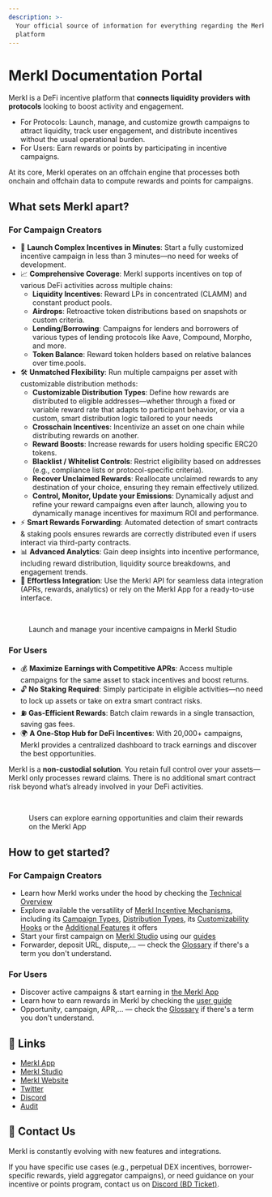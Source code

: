 ```yaml
---
description: >-
  Your official source of information for everything regarding the Merkl
  platform
---
```


# Merkl Documentation Portal

Merkl is a DeFi incentive platform that **connects liquidity providers with protocols** looking to boost activity and engagement.

* For Protocols: Launch, manage, and customize growth campaigns to attract liquidity, track user engagement, and distribute incentives without the usual operational burden.
* For Users: Earn rewards or points by participating in incentive campaigns.

At its core, Merkl operates on an offchain engine that processes both onchain and offchain data to compute rewards and points for campaigns.

## What sets Merkl apart?

### For Campaign Creators

* 🚀 **Launch Complex Incentives in Minutes**: Start a fully customized incentive campaign in less than 3 minutes—no need for weeks of development.
* 📈 **Comprehensive Coverage**: Merkl supports incentives on top of various DeFi activities across multiple chains:
  * **Liquidity Incentives**: Reward LPs in concentrated (CLAMM) and constant product pools.
  * **Airdrops**: Retroactive token distributions based on snapshots or custom criteria.
  * **Lending/Borrowing**: Campaigns for lenders and borrowers of various types of lending protocols like Aave, Compound, Morpho, and more.
  * **Token Balance**: Reward token holders based on relative balances over time.pools.
* 🛠 **Unmatched Flexibility**: Run multiple campaigns per asset with customizable distribution methods:
  * **Customizable Distribution Types**: Define how rewards are distributed to eligible addresses—whether through a fixed or variable reward rate that adapts to participant behavior, or via a custom, smart distribution logic tailored to your needs
  * **Crosschain Incentives**: Incentivize an asset on one chain while distributing rewards on another.
  * **Reward Boosts**: Increase rewards for users holding specific ERC20 tokens.
  * **Blacklist / Whitelist Controls**: Restrict eligibility based on addresses (e.g., compliance lists or protocol-specific criteria).
  * **Recover Unclaimed Rewards**: Reallocate unclaimed rewards to any destination of your choice, ensuring they remain effectively utilized.
  * **Control, Monitor, Update your Emissions**: Dynamically adjust and refine your reward campaigns even after launch, allowing you to dynamically manage incentives for maximum ROI and performance.
* ⚡ **Smart Rewards Forwarding**: Automated detection of smart contracts & staking pools ensures rewards are correctly distributed even if users interact via third-party contracts.
* 📊 **Advanced Analytics**: Gain deep insights into incentive performance, including reward distribution, liquidity source breakdowns, and engagement trends.
* 🔌 **Effortless Integration**: Use the Merkl API for seamless data integration (APRs, rewards, analytics) or rely on the Merkl App for a ready-to-use interface.

<figure><img src=".gitbook/assets/Capture d’écran 2025-06-10 à 12.56.11 1.png" alt=""><figcaption><p>Launch and manage your incentive campaigns in Merkl Studio</p></figcaption></figure>

### For Users

* 💰 **Maximize Earnings with Competitive APRs**: Access multiple campaigns for the same asset to stack incentives and boost returns.
* 🔓 **No Staking Required**: Simply participate in eligible activities—no need to lock up assets or take on extra smart contract risks.
* ⛽ **Gas-Efficient Rewards**: Batch claim rewards in a single transaction, saving gas fees.
* 🌍 **A One-Stop Hub for DeFi Incentives**: With 20,000+ campaigns, Merkl provides a centralized dashboard to track earnings and discover the best opportunities.

Merkl is a **non-custodial solution**. You retain full control over your assets—Merkl only processes reward claims. There is no additional smart contract risk beyond what’s already involved in your DeFi activities.

<figure><img src=".gitbook/assets/Capture d’écran 2025-06-10 à 11.47.52 1.png" alt=""><figcaption><p>Users can explore earning opportunities and claim their rewards on the Merkl App</p></figcaption></figure>

## How to get started?

### For Campaign Creators

* Learn how Merkl works under the hood by checking the [Technical Overview](merkl-mechanisms/technical-overview.md)
* Explore available the versatility of [Merkl Incentive Mechanisms](merkl-mechanisms/incentive-mechanisms.md), including its [Campaign Types](merkl-mechanisms/campaign-types/), [Distribution Types](merkl-mechanisms/distributions.md), its [Customizability Hooks](merkl-mechanisms/customization-options.md) or the [Additional Features](merkl-mechanisms/features.md) it offers
* Start your first campaign on [Merkl Studio](https://studio.merkl.xyz/) using our [guides](distribute-with-merkl/create-a-campaign.md)
* Forwarder, deposit URL, dispute,... — check the [Glossary](merkl-mechanisms/glossary.md) if there's a term you don't understand.

### For Users

* Discover active campaigns & start earning in [the Merkl App](https://app.merkl.xyz/)
* Learn how to earn rewards in Merkl by checking the [user guide](earn-with-merkl/earning-with-merkl.md)
* Opportunity, campaign, APR,... — check the [Glossary](merkl-mechanisms/glossary.md) if there's a term you don't understand.

## 🔗 Links

* [Merkl App](https://app.merkl.xyz/)
* [Merkl Studio](https://studio.merkl.xyz/)
* [Merkl Website](https://merkl.xyz/)
* [Twitter](https://x.com/merkl_xyz)
* [Discord](https://discord.com/invite/Gs8MUrUVP3)
* [Audit](https://code4rena.com/reports/2023-06-angle)

## 📩 Contact Us

Merkl is constantly evolving with new features and integrations.

If you have specific use cases (e.g., perpetual DEX incentives, borrower-specific rewards, yield aggregator campaigns), or need guidance on your incentive or points program, contact us on [Discord (BD Ticket)](https://discord.gg/jnYfrGxDbe).
